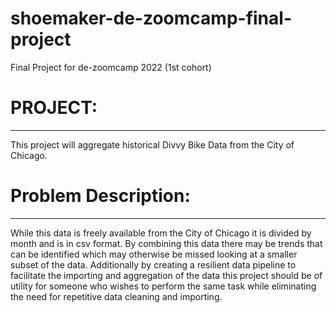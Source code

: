 # shoemaker-de-zoomcamp-final-project
Final Project for de-zoomcamp 2022 (1st cohort)


# PROJECT:
---
This project will aggregate historical Divvy Bike Data from the City of Chicago.

# Problem Description:
---
While this data is freely available from the City of Chicago it is divided by month and is in csv format. By combining this data there may be trends that can be identified which may otherwise be missed looking at a smaller subset of the data. Additionally by creating a resilient data pipeline to facilitate the importing and aggregation of the data this project should be of utility for someone who wishes to perform the same task while eliminating the need for repetitive data cleaning and importing.

